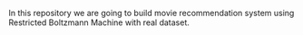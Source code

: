 In this repository we are going to build movie recommendation system using Restricted Boltzmann Machine with real dataset.
